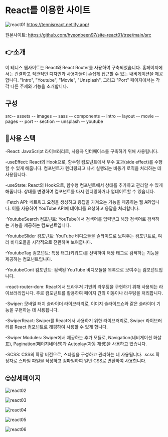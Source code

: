 
# React를 이용한 사이트
![react01](https://github.com/hyeonbeen97/site-react01/assets/125417850/fc5c24f7-c171-4c37-932e-6cd4803b9246)
https://tennisreact.netlify.app/

원본사이트: https://github.com/hyeonbeen97/site-react01/tree/main/src

## 👉소개
이 테니스 웹사이트는 React와 React Router를 사용하여 구축되었습니다. 홈페이지에서는 간결하고 직관적인 디자인과 사용자들이 손쉽게 접근할 수 있는 내비게이션을 제공합니다. "Intro", "Youtube", "Movie", "Unsplash", 그리고 "Port" 페이지에서는 각각 다른 주제와 기능을 소개합니다.

## 구성
src-- assets -- images
             -- sass
   -- components -- intro
                 -- layout
                 -- movie
                 -- pages
                 -- port
                 -- section
                 -- unsplash
                 -- youtube

## 🔑사용 스택
 -React: JavaScript 라이브러리로, 사용자 인터페이스를 구축하기 위해 사용됩니다.
 
 -useEffect: React의 Hook으로, 함수형 컴포넌트에서 부수 효과(side effect)를 수행할 수 있게 해줍니다. 컴포넌트가 렌더링되고 나서 실행되는 비동기 로직을 처리하는 데 사용됩니다.
 
 -useState: React의 Hook으로, 함수형 컴포넌트에서 상태를 추가하고 관리할 수 있게 해줍니다. 상태를 변경하여 컴포넌트를 다시 렌더링하거나 업데이트할 수 있습니다.
 
 -Fetch API: 네트워크 요청을 생성하고 응답을 가져오는 기능을 제공하는 웹 API입니다. 이를 사용하여 YouTube API에 데이터를 요청하고 응답을 처리합니다.

 -YoutubeSearch 컴포넌트: YouTube에서 검색어를 입력받고 해당 검색어로 검색하는 기능을 제공하는 컴포넌트입니다.
 
 -YoutubeSlider 컴포넌트: YouTube 비디오들을 슬라이드로 보여주는 컴포넌트로, 여러 비디오들을 시각적으로 전환하며 보여줍니다.
 
 -YoutubeTag 컴포넌트: 특정 태그(키워드)를 선택하여 해당 태그로 검색하는 기능을 제공하는 컴포넌트입니다.
 
 -YoutubeCont 컴포넌트: 검색된 YouTube 비디오들을 목록으로 보여주는 컴포넌트입니다.
 
 -react-router-dom: React에서 브라우저 기반의 라우팅을 구현하기 위해 사용되는 라이브러리입니다. 주로 <Link> 컴포넌트를 활용하여 페이지 간의 이동이나 라우팅을 처리합니다.
 
 -Swiper: 모바일 터치 슬라이더 라이브러리로, 이미지 슬라이드쇼와 같은 슬라이더 기능을 구현하는 데 사용됩니다.
 
 -SwiperReact: Swiper를 React에서 사용하기 위한 라이브러리로, Swiper 라이브러리를 React 컴포넌트로 래핑하여 사용할 수 있게 합니다.
 
 -Swiper Modules: Swiper에서 제공하는 추가 모듈로, Navigation(네비게이션 화살표), Pagination(페이지네이션)과 Autoplay(자동 재생)을 사용하고 있습니다.
 
 -SCSS: CSS의 확장 버전으로, 스타일을 구성하고 관리하는 데 사용됩니다. .scss 확장자로 스타일 파일을 작성하고 컴파일하여 일반 CSS로 변환하여 사용합니다.
## 🙄상세페이지
![react02](https://github.com/hyeonbeen97/site-react01/assets/125417850/9b8d28e8-6d64-4b97-8180-758b905b833f)

![react03](https://github.com/hyeonbeen97/site-react01/assets/125417850/0d35cedd-9a9e-4f6c-ab7e-cd2d0ad258f7)

![react04](https://github.com/hyeonbeen97/site-react01/assets/125417850/974301ab-ee79-4c76-b6cc-56f29a8a086c)

![react05](https://github.com/hyeonbeen97/site-react01/assets/125417850/5ce3bc9c-eea8-421c-bbaf-35c6d7afd856)

![react06](https://github.com/hyeonbeen97/site-react01/assets/125417850/8de841b1-c849-4278-aa70-3bb1ae30fddf)
